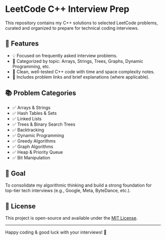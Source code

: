 # LeetCode C++ Interview Prep

This repository contains my C++ solutions to selected LeetCode problems, curated and organized to prepare for technical coding interviews.

## 📌 Features

- 💡 Focused on frequently asked interview problems.
- 📂 Categorized by topic: Arrays, Strings, Trees, Graphs, Dynamic Programming, etc.
- 🧪 Clean, well-tested C++ code with time and space complexity notes.
- 📝 Includes problem links and brief explanations (where applicable).

## 📚 Problem Categories

- ✅ Arrays & Strings
- ✅ Hash Tables & Sets
- ✅ Linked Lists
- ✅ Trees & Binary Search Trees
- ✅ Backtracking
- ✅ Dynamic Programming
- ✅ Greedy Algorithms
- ✅ Graph Algorithms
- ✅ Heap & Priority Queue
- ✅ Bit Manipulation

## 🧠 Goal

To consolidate my algorithmic thinking and build a strong foundation for top-tier tech interviews (e.g., Google, Meta, ByteDance, etc.).

## 📜 License

This project is open-source and available under the [MIT License](LICENSE).

---

Happy coding & good luck with your interviews! 💪